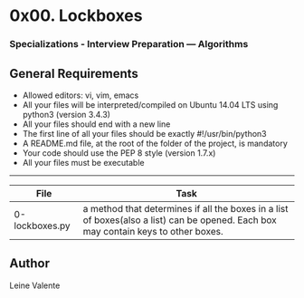 # 0x00. Lockboxes

### Specializations - Interview Preparation ― Algorithms 

## General Requirements

 * Allowed editors: vi, vim, emacs
 * All your files will be interpreted/compiled on Ubuntu 14.04 LTS using python3 (version 3.4.3)
 * All your files should end with a new line
 * The first line of all your files should be exactly #!/usr/bin/python3
 * A README.md file, at the root of the folder of the project, is mandatory
 * Your code should use the PEP 8 style (version 1.7.x)
 * All your files must be executable

---
File|Task
---|---
0-lockboxes.py | a method that determines if all the boxes in a list of boxes(also a list) can be opened. Each box may contain keys to other boxes.

## Author
Leine Valente